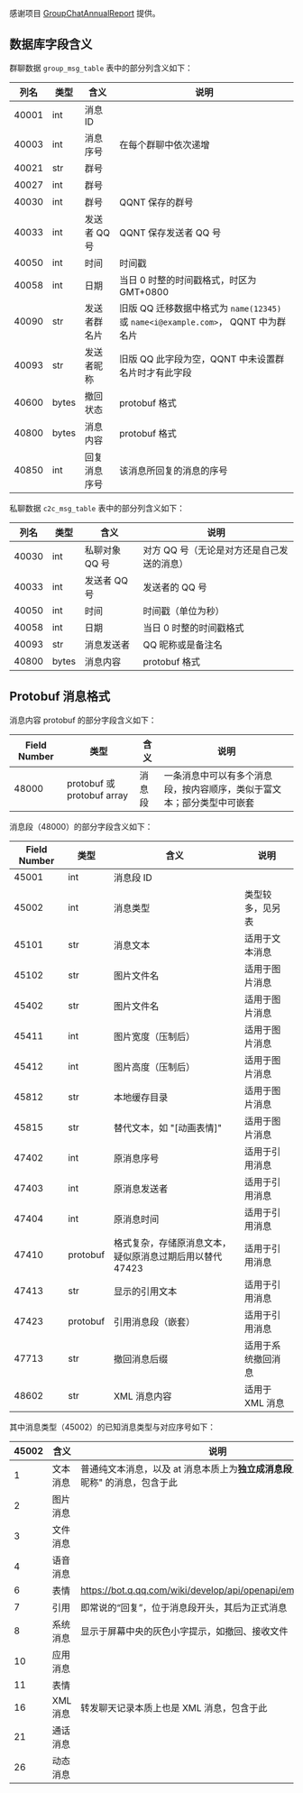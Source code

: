 感谢项目 [GroupChatAnnualReport](https://github.com/mobyw/GroupChatAnnualReport) 提供。

## 数据库字段含义

群聊数据 `group_msg_table` 表中的部分列含义如下：

| 列名    | 类型    | 含义       | 说明                                                               |
| ----- | ----- | -------- | ---------------------------------------------------------------- |
| 40001 | int   | 消息 ID    |                                                                  |
| 40003 | int   | 消息序号     | 在每个群聊中依次递增                                                       |
| 40021 | str   | 群号       |                                                                  |
| 40027 | int   | 群号       |                                                                  |
| 40030 | int   | 群号       | QQNT 保存的群号                                                       |
| 40033 | int   | 发送者 QQ 号 | QQNT 保存发送者 QQ 号                                                  |
| 40050 | int   | 时间       | 时间戳                                                              |
| 40058 | int   | 日期       | 当日 0 时整的时间戳格式，时区为 GMT+0800                                       |
| 40090 | str   | 发送者群名片   | 旧版 QQ 迁移数据中格式为 `name(12345)` 或 `name<i@example.com>`， QQNT 中为群名片 |
| 40093 | str   | 发送者昵称    | 旧版 QQ 此字段为空，QQNT 中未设置群名片时才有此字段                                   |
| 40600 | bytes | 撤回状态     | protobuf 格式                                                      |
| 40800 | bytes | 消息内容     | protobuf 格式                                                      |
| 40850 | int   | 回复消息序号   | 该消息所回复的消息的序号                                                     |

私聊数据 `c2c_msg_table` 表中的部分列含义如下：

| 列名    | 类型    | 含义        | 说明                      |
| ----- | ----- | --------- | ----------------------- |
| 40030 | int   | 私聊对象 QQ 号 | 对方 QQ 号（无论是对方还是自己发送的消息） |
| 40033 | int   | 发送者 QQ 号  | 发送者的 QQ 号               |
| 40050 | int   | 时间        | 时间戳（单位为秒）               |
| 40058 | int   | 日期        | 当日 0 时整的时间戳格式           |
| 40093 | str   | 消息发送者     | QQ 昵称或是备注名              |
| 40800 | bytes | 消息内容      | protobuf 格式             |

## Protobuf 消息格式

消息内容 protobuf 的部分字段含义如下：

| Field Number | 类型                        | 含义  | 说明                                  |
| ------------ | ------------------------- | --- | ----------------------------------- |
| 48000        | protobuf 或 protobuf array | 消息段 | 一条消息中可以有多个消息段，按内容顺序，类似于富文本；部分类型中可嵌套 |

消息段（48000）的部分字段含义如下：

| Field Number | 类型       | 含义                              | 说明         |
| ------------ | -------- | ------------------------------- | ---------- |
| 45001        | int      | 消息段 ID                          |            |
| 45002        | int      | 消息类型                            | 类型较多，见另表   |
| 45101        | str      | 消息文本                            | 适用于文本消息    |
| 45102        | str      | 图片文件名                           | 适用于图片消息    |
| 45402        | str      | 图片文件名                           | 适用于图片消息    |
| 45411        | int      | 图片宽度（压制后）                       | 适用于图片消息    |
| 45412        | int      | 图片高度（压制后）                       | 适用于图片消息    |
| 45812        | str      | 本地缓存目录                          | 适用于图片消息    |
| 45815        | str      | 替代文本，如 "[动画表情]"                 | 适用于图片消息    |
| 47402        | int      | 原消息序号                           | 适用于引用消息    |
| 47403        | int      | 原消息发送者                          | 适用于引用消息    |
| 47404        | int      | 原消息时间                           | 适用于引用消息    |
| 47410        | protobuf | 格式复杂，存储原消息文本，疑似原消息过期后用以替代 47423 | 适用于引用消息    |
| 47413        | str      | 显示的引用文本                         | 适用于引用消息    |
| 47423        | protobuf | 引用消息段（嵌套）                       | 适用于引用消息    |
| 47713        | str      | 撤回消息后缀                          | 适用于系统撤回消息  |
| 48602        | str      | XML 消息内容                        | 适用于 XML 消息 |

其中消息类型（45002）的已知消息类型与对应序号如下：

| 45002 | 含义     | 说明                                                             |
| ----- | ------ | -------------------------------------------------------------- |
| 1     | 文本消息   | 普通纯文本消息，以及 at 消息本质上为**独立成消息段**且内容为 "@群昵称" 的消息，包含于此             |
| 2     | 图片消息   |                                                                |
| 3     | 文件消息   |                                                                |
| 4     | 语音消息   |                                                                |
| 6     | 表情     | https://bot.q.qq.com/wiki/develop/api/openapi/emoji/model.html |
| 7     | 引用     | 即常说的“回复”，位于消息段开头，其后为正式消息                                       |
| 8     | 系统消息   | 显示于屏幕中央的灰色小字提示，如撤回、接收文件                                        |
| 10    | 应用消息   |                                                                |
| 11    | 表情     |                                                                |
| 16    | XML 消息 | 转发聊天记录本质上也是 XML 消息，包含于此                                        |
| 21    | 通话消息   |                                                                |
| 26    | 动态消息   |                                                                |
